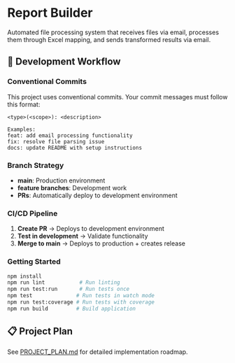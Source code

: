 # Report Builder

Automated file processing system that receives files via email, processes them through Excel mapping, and sends transformed results via email.

## 🚀 Development Workflow

### Conventional Commits
This project uses conventional commits. Your commit messages must follow this format:
```
<type>(<scope>): <description>

Examples:
feat: add email processing functionality
fix: resolve file parsing issue
docs: update README with setup instructions
```

### Branch Strategy
- **main**: Production environment
- **feature branches**: Development work
- **PRs**: Automatically deploy to development environment

### CI/CD Pipeline
1. **Create PR** → Deploys to development environment
2. **Test in development** → Validate functionality
3. **Merge to main** → Deploys to production + creates release

### Getting Started
```bash
npm install
npm run lint           # Run linting
npm run test:run       # Run tests once
npm test              # Run tests in watch mode
npm run test:coverage # Run tests with coverage
npm run build         # Build application
```

## 📋 Project Plan
See [PROJECT_PLAN.md](./PROJECT_PLAN.md) for detailed implementation roadmap.